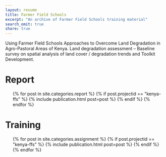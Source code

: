 ```yaml
---
layout: resume
title: Farmer Field Schools
excerpt: "An archive of Farmer Field Schools training material"
search_omit: true
share: true
---
```


Using Farmer Field Schools Approaches to Overcome Land Degradation in Agro-Pastoral Areas of Kenya. Land degradation assessment – Baseline survey on spatial analysis of land cover / degradation trends and Toolkit Development.

<h1 class='foot-description'></h1>
<h1 class='foot-description'>Report</h1>

<ul class="post-list">
{% for post in site.categories.report %}
  {% if post.projectid == "kenya-ffs" %}
    {% include publication.html post=post %}
  {% endif %}
{% endfor %}
</ul>

<h1 class='foot-description'></h1>
<h1 class='foot-description'>Training</h1>

<ul class="post-list">
{% for post in site.categories.assignment %}
  {% if post.projectid == "kenya-ffs" %}
    {% include publication.html post=post %}
  {% endif %}
{% endfor %}
</ul>
